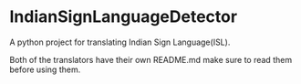 # IndianSignLanguageDetector
A python project for translating Indian Sign Language(ISL).

Both of the translators have their own README.md make sure to read them before using them.
